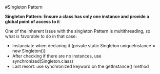 #Singleton Pattern

**Singleton Pattern: Ensure a class has only one instance and provide a global point of access to it**


One of the inherent issue with the singleton Pattern is multithreading, so what is favorable to do in that case:
* Instanciate when declaring it (private static Singleton uniqueInstance = new Singleton())
* After checking if there are no instances, use synchronized(Singleton.class)
* Last resort: use synchronized keyword on the getInstance() method